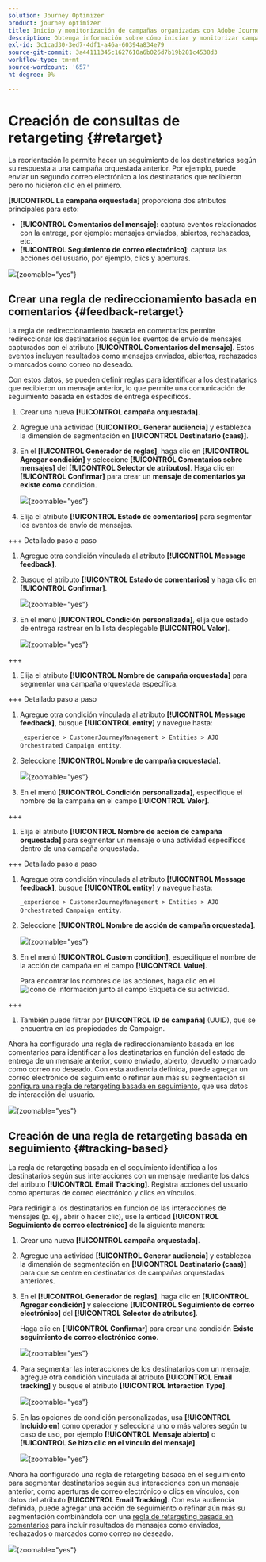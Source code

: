 ```yaml
---
solution: Journey Optimizer
product: journey optimizer
title: Inicio y monitorización de campañas organizadas con Adobe Journey Optimizer
description: Obtenga información sobre cómo iniciar y monitorizar campañas orquestadas con Adobe Journey Optimizer.
exl-id: 3c1cad30-3ed7-4df1-a46a-60394a834e79
source-git-commit: 3a44111345c1627610a6b026d7b19b281c4538d3
workflow-type: tm+mt
source-wordcount: '657'
ht-degree: 0%

---
```



# Creación de consultas de retargeting {#retarget}

La reorientación le permite hacer un seguimiento de los destinatarios según su respuesta a una campaña orquestada anterior. Por ejemplo, puede enviar un segundo correo electrónico a los destinatarios que recibieron pero no hicieron clic en el primero.

**[!UICONTROL La campaña orquestada]** proporciona dos atributos principales para esto:

* **[!UICONTROL Comentarios del mensaje]**: captura eventos relacionados con la entrega, por ejemplo: mensajes enviados, abiertos, rechazados, etc.
* **[!UICONTROL Seguimiento de correo electrónico]**: captura las acciones del usuario, por ejemplo, clics y aperturas.

![](assets/do-not-localize/retarget-schema.png){zoomable="yes"}


## Crear una regla de redireccionamiento basada en comentarios {#feedback-retarget}

La regla de redireccionamiento basada en comentarios permite redireccionar los destinatarios según los eventos de envío de mensajes capturados con el atributo **[!UICONTROL Comentarios del mensaje]**. Estos eventos incluyen resultados como mensajes enviados, abiertos, rechazados o marcados como correo no deseado.

Con estos datos, se pueden definir reglas para identificar a los destinatarios que recibieron un mensaje anterior, lo que permite una comunicación de seguimiento basada en estados de entrega específicos.

1. Crear una nueva **[!UICONTROL campaña orquestada]**.

1. Agregue una actividad **[!UICONTROL Generar audiencia]** y establezca la dimensión de segmentación en **[!UICONTROL Destinatario (caas)]**.

1. En el **[!UICONTROL Generador de reglas]**, haga clic en **[!UICONTROL Agregar condición]** y seleccione **[!UICONTROL Comentarios sobre mensajes]** del **[!UICONTROL Selector de atributos]**. Haga clic en **[!UICONTROL Confirmar]** para crear un **mensaje de comentarios ya existe como** condición.

   ![](assets/retarget_1.png){zoomable="yes"}

1. Elija el atributo **[!UICONTROL Estado de comentarios]** para segmentar los eventos de envío de mensajes.

+++ Detallado paso a paso

   1. Agregue otra condición vinculada al atributo **[!UICONTROL Message feedback]**.

   1. Busque el atributo **[!UICONTROL Estado de comentarios]** y haga clic en **[!UICONTROL Confirmar]**.

      ![](assets/retarget_3.png){zoomable="yes"}

   1. En el menú **[!UICONTROL Condición personalizada]**, elija qué estado de entrega rastrear en la lista desplegable **[!UICONTROL Valor]**.

      ![](assets/retarget_4.png){zoomable="yes"}

+++

1. Elija el atributo **[!UICONTROL Nombre de campaña orquestada]** para segmentar una campaña orquestada específica.

+++ Detallado paso a paso

   1. Agregue otra condición vinculada al atributo **[!UICONTROL Message feedback]**, busque **[!UICONTROL entity]** y navegue hasta:

      `_experience > CustomerJourneyManagement > Entities > AJO Orchestrated Campaign entity`.

   1. Seleccione **[!UICONTROL Nombre de campaña orquestada]**.

      ![](assets/retarget_5.png){zoomable="yes"}

   1. En el menú **[!UICONTROL Condición personalizada]**, especifique el nombre de la campaña en el campo **[!UICONTROL Valor]**.

+++

1. Elija el atributo **[!UICONTROL Nombre de acción de campaña orquestada]** para segmentar un mensaje o una actividad específicos dentro de una campaña orquestada.

+++ Detallado paso a paso

   1. Agregue otra condición vinculada al atributo **[!UICONTROL Message feedback]**, busque **[!UICONTROL entity]** y navegue hasta:

      `_experience > CustomerJourneyManagement > Entities > AJO Orchestrated Campaign entity`.

   1. Seleccione **[!UICONTROL Nombre de acción de campaña orquestada]**.

      ![](assets/retarget_6.png){zoomable="yes"}

   1. En el menú **[!UICONTROL Custom condition]**, especifique el nombre de la acción de campaña en el campo **[!UICONTROL Value]**.

      Para encontrar los nombres de las acciones, haga clic en el ![icono de información](assets/do-not-localize/info-icon.svg) junto al campo Etiqueta de su actividad.

+++

1. También puede filtrar por **[!UICONTROL ID de campaña]** (UUID), que se encuentra en las propiedades de Campaign.

Ahora ha configurado una regla de redireccionamiento basada en los comentarios para identificar a los destinatarios en función del estado de entrega de un mensaje anterior, como enviado, abierto, devuelto o marcado como correo no deseado. Con esta audiencia definida, puede agregar un correo electrónico de seguimiento o refinar aún más su segmentación si [configura una regla de retargeting basada en seguimiento](#tracking-based), que usa datos de interacción del usuario.

![](assets/retarget_9.png){zoomable="yes"}


## Creación de una regla de retargeting basada en seguimiento {#tracking-based}

La regla de retargeting basada en el seguimiento identifica a los destinatarios según sus interacciones con un mensaje mediante los datos del atributo **[!UICONTROL Email Tracking]**. Registra acciones del usuario como aperturas de correo electrónico y clics en vínculos.

Para redirigir a los destinatarios en función de las interacciones de mensajes (p. ej., abrir o hacer clic), use la entidad **[!UICONTROL Seguimiento de correo electrónico]** de la siguiente manera:

1. Crear una nueva **[!UICONTROL campaña orquestada]**.

1. Agregue una actividad **[!UICONTROL Generar audiencia]** y establezca la dimensión de segmentación en **[!UICONTROL Destinatario (caas)]** para que se centre en destinatarios de campañas orquestadas anteriores.

1. En el **[!UICONTROL Generador de reglas]**, haga clic en **[!UICONTROL Agregar condición]** y seleccione **[!UICONTROL Seguimiento de correo electrónico]** del **[!UICONTROL Selector de atributos]**.

   Haga clic en **[!UICONTROL Confirmar]** para crear una condición **Existe seguimiento de correo electrónico como**.

   ![](assets/retarget_2.png){zoomable="yes"}

1. Para segmentar las interacciones de los destinatarios con un mensaje, agregue otra condición vinculada al atributo **[!UICONTROL Email tracking]** y busque el atributo **[!UICONTROL Interaction Type]**.

   ![](assets/retarget_7.png){zoomable="yes"}

1. En las opciones de condición personalizadas, usa **[!UICONTROL Incluido en]** como operador y selecciona uno o más valores según tu caso de uso, por ejemplo **[!UICONTROL Mensaje abierto]** o **[!UICONTROL Se hizo clic en el vínculo del mensaje]**.

   ![](assets/retarget_8.png){zoomable="yes"}

Ahora ha configurado una regla de retargeting basada en el seguimiento para segmentar destinatarios según sus interacciones con un mensaje anterior, como aperturas de correo electrónico o clics en vínculos, con datos del atributo **[!UICONTROL Email Tracking]**. Con esta audiencia definida, puede agregar una acción de seguimiento o refinar aún más su segmentación combinándola con una [regla de retargeting basada en comentarios](#feedback-retarget) para incluir resultados de mensajes como enviados, rechazados o marcados como correo no deseado.


![](assets/retarget_10.png){zoomable="yes"}
